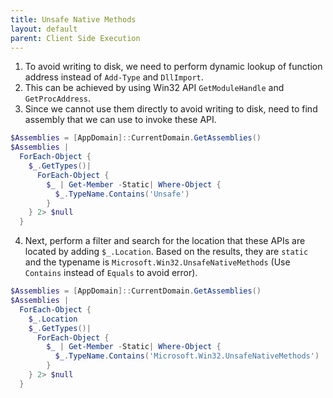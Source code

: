 ```yaml
---
title: Unsafe Native Methods
layout: default
parent: Client Side Execution
---
```


1. To avoid writing to disk, we need to perform dynamic lookup of function address instead of `Add-Type` and `DllImport`. 
2. This can be achieved by using Win32 API `GetModuleHandle` and `GetProcAddress`.
3. Since we cannot use them directly to avoid writing to disk, need to find assembly that we can use to invoke these API.

```powershell
$Assemblies = [AppDomain]::CurrentDomain.GetAssemblies()
$Assemblies |
  ForEach-Object {
    $_.GetTypes()|
      ForEach-Object {
        $_ | Get-Member -Static| Where-Object {
          $_.TypeName.Contains('Unsafe')
        }
    } 2> $null
  }
```

4. Next, perform a filter and search for the location that these APIs are located by adding `$_.Location`. Based on the results, they are `static` and the typename is `Microsoft.Win32.UnsafeNativeMethods` (Use `Contains` instead of `Equals` to avoid error).

```powershell
$Assemblies = [AppDomain]::CurrentDomain.GetAssemblies()
$Assemblies |
  ForEach-Object {
    $_.Location
    $_.GetTypes()|
      ForEach-Object {
        $_ | Get-Member -Static| Where-Object {
          $_.TypeName.Contains('Microsoft.Win32.UnsafeNativeMethods')
        }
    } 2> $null
  }
```

